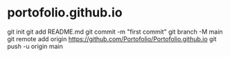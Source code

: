 # portofolio.github.io
git init
git add README.md
git commit -m "first commit"
git branch -M main
git remote add origin https://github.com/Portofolio/Portofolio.github.io
git push -u origin main

